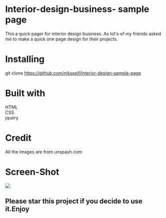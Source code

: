 # Interior-design-business- sample page 
This a quick pager for interior design business. As lot's of my friends asked me to make a quick one page design for their projects. 

# Installing
git clone https://github.com/niksseif/Interior-design-sample-page <br>

# Built with
HTML <br>
CSS<br>
jquery <br>
# Credit
All the images are from unspash.com

# Screen-Shot
<img src="https://media.giphy.com/media/QaxiGkMCUf07Sr1ci8/giphy.gif"></img><br>

## Please star this project if you decide to use it.Enjoy
